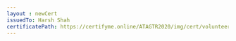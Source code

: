 ```yaml
--- 
layout : newCert 
issuedTo: Harsh Shah
certificatePath: https://certifyme.online/ATAGTR2020/img/cert/volunteer/HarshShah_a0165.png
--- 
```

